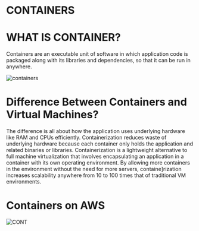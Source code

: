 # CONTAINERS

 #  WHAT IS CONTAINER?
 
 Containers are an executable unit of software in which application code is packaged along with its libraries and dependencies, so that it can be run in anywhere.
 
![containers](https://user-images.githubusercontent.com/54776422/142869919-dbf4195d-1a6a-4996-adbf-79e48c9ec69a.png)

# Difference Between Containers and Virtual Machines?

The difference is all about how the application uses underlying hardware like RAM and CPUs efficiently. Containerization reduces waste of underlying hardware because each container only holds the application and related binaries or libraries. Containerization is a lightweight alternative to full machine virtualization that involves encapsulating an application in a container with its own operating environment. By allowing more containers in the environment without the need for more servers, containe]rization increases scalability anywhere from 10 to 100 times that of traditional VM environments.

 # Containers on AWS
 
![CONT](https://user-images.githubusercontent.com/54776422/142872796-9b39fd41-a7c7-4526-9295-e1a51bb255e4.jpg)
 
